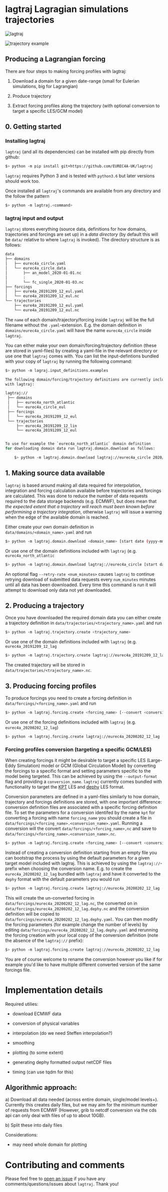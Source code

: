 # lagtraj Lagragian simulations trajectories

![lagtraj](https://github.com/EUREC4A-UK/lagtraj/workflows/lagtraj/badge.svg)

![trajectory example](docs/eurec4a_20191209_12_lag.png)


## Producing a Lagrangian forcing

There are four steps to making forcing profiles with lagtraj:

1. Download a domain for a given date-range (small for Eulerian simulations,
big for Lagrangian)

2. Produce trajectory

3. Extract forcing profiles along the trajectory (with optional conversion to
   target a specific LES/GCM model)

## 0. Getting started

### Installing lagtraj

`lagtraj` (and all its dependencies) can be installed with pip directly
from github:

```bash
$> python -m pip install git+https://github.com/EUREC4A-UK/lagtraj
```

`lagtraj` requires Python 3 and is tested with `python3.6` but later
versions should work too.

Once installed all `lagtraj`'s commands are available from any directory
and the follow the pattern

```bash
$> python -m lagtraj.<command>
```

### lagtraj input and output

`lagtraj` stores everything (source data, definitions for how domains,
trajectories and forcings are set up) in a *data directory* (by default this
will be `data/` relative to where `lagtraj` is invoked). The directory
structure is as follows:

```bash
data
├── domains
│   ├── eurec4a_circle.yaml
│   └── eurec4a_circle_data
│       ├── an_model_2020-01-01.nc
│       :
│       └── fc_single_2020-01-03.nc
├── forcings
│   ├── eure4a_20191209_12_eul.yaml
│   └── eure4a_20191209_12_eul.nc
└── trajectories
    ├── eure4a_20191209_12_eul.yaml
    └── eure4a_20191209_12_eul.nc
```

The `name` of each domain/trajectory/forcing inside `lagtraj` will be the
full filename without the `.yaml`-extension. E.g. the domain definition in
`domains/eurec4a_circle.yaml` will have the name `eurec4a_circle` inside
`lagtraj`.

You can either make your own domain/forcing/trajectory definition (these
are stored in yaml-files) by creating a yaml-file in the relevant
directory or use one that `lagtraj` comes with. You can list the
input-defintions bundled with your copy of `lagtraj` by running the
following command:

```bash
$> python -m lagraj.input_definitions.examples

The following domain/forcing/trajectory definitions are currently included
with lagtraj:

lagtraj://
 ├── domains
 │   ├── eurec4a_north_atlantic
 │   └── eurec4a_circle_eul
 ├── forcings
 │   └── eurec4a_20191209_12_eul
 └── trajectories
     ├── eurec4a_20191209_12_lin
     └── eurec4a_20191209_12_eul


To use for example the `eurec4a_north_atlantic` domain definition
for downloading domain data run lagtraj.domain.download as follows:

    $> python -m lagtraj.domain.download lagtraj://eurec4a_circle 2020/01/01 2020/01/08
```

## 1. Making source data available

`lagtraj` is based around making all data required for interpolation,
integration and forcing calculation available before trajectories and forcings
are calculated. This was done to reduce the number of data requests required
to the data storage backends (e.g. ECMWF), but does mean that *the expected
extent that a trajectory will reach must been known before performining
a trajectory integration*, otherwise `lagtraj` will issue a warning when the
edge of the available domain is reached.

Either create your own domain definition in `data/domains/<domain_name>.yaml` and run

```bash
$> python -m lagtraj.domain.download <domain_name> [start date (yyyy-mm-dd)] [end date (yyyy-mm-dd)]
```

Or use one of the domain definitions included with `lagtraj` (e.g.
`eurec4a_north_atlantic`


```bash
$> python -m lagtraj.domain.download lagtraj://eurec4a_circle [start date (yyyy-mm-dd)] [end date (yyyy-mm-dd)]
```

An optional flag `--retry-rate <num_minutes>` causes `lagtraj` to continue
retrying download of submitted data requests every `num_minutes` minutes until
all data has been downloaded. Every time this command is run it will attempt to
download only data not yet downloaded.


## 2. Producing a trajectory

Once you have downloaded the required domain data you can either create
a trajectory definition in `data/trajectories/<trajectory_name>.yaml` and run

```bash
$> python -m lagtraj.trajectory.create <trajectory_name>
```

Or use one of the domain definitions included with `lagtraj` (e.g.
`eurec4a_20191209_12_lag`


```bash
$> python -m lagtraj.trajectory.create lagtraj://eurec4a_20191209_12_lag
```

The created trajectory will be stored in `data/trajectories/<trajectory_name>.nc`.

## 3. Producing forcing profiles

To produce forcings you need to create a forcing definition in
`data/forcings/<forcing_name>.yaml` and run

```bash
$> python -m lagtraj.forcing.create <forcing_name> [--convert <conversion_name>]
```

Or use one of the forcing definitions included with `lagtraj` (e.g.
`eurec4a_20200202_12_lag`)

```bash
$> python -m lagtraj.forcing.create lagtraj://eurec4a_20200202_12_lag [--convert <conversion_name>]
```

### Forcing profiles conversion (targeting a specific GCM/LES)

When creating forcings it might be desirable to target a specific LES
(Large-Eddy Simulation) model or GCM (Global Circulation Model) by
converting the forcings to a specific format and setting parameters specific to
the model being targeted. This can be achieved by using the `--output-format`
flag and providing a `conversion_name`. `lagtraj` currently comes bundled with
functionality to target the
[KPT](https://www.lmd.jussieu.fr/~mpllmd/dephy2_forcages_communs/KPT_documentation.pdf)
LES and
[dephy](https://docs.google.com/document/d/118xP04jB9HO7Y2LqWk3HZpZ9n3CFujgzimLI7Ug8vO4)
LES format.

Conversion parameters are defined in a yaml-files similarly to how domain,
trajectory and forcings definitions are stored, with one important difference:
conversion definition files are associated with a specific forcing definition
file. To set the parameters for a conversion identifed by the name `kpt` for
converting a forcing with name `forcing_name` you should create a file in
`data/forcings/<forcing_name>.<conversion_name>.yaml`. Running a conversion
will the convert `data/forcings/<forcing_name>,nc` and save to
`data/forcings/<forcing_name>.<conversion_name>.nc`.

```bash
$> python -m lagtraj.forcing.create <forcing_name> [--convert <conversion_name>]
```

Instead of creating a conversion definition starting from an empty file you can
bootstrap the process by using the default parameters for a given target model
included with lagtraj. This is achieved by using the `lagtraj://`-prefix when
choosing the conversion name. E.g. to create the `eurec4a_20200202_12_lag`
bundled with `lagtraj` and have it converted to the `dephy` format with the
default parameters you would run

```bash
$> python -m lagtraj.forcing.create lagtraj://eurec4a_20200202_12_lag --convert lagtraj://dephy
```

This will create the un-converted forcing in
`data/forcings/eurec4a_20200202_12_lag.nc`, the converted on in
`data/forcings/eurec4a_20200202_12_lag.dephy.nc` and the conversion definition
will be copied to `data/forcings/eurec4a_20200202_12_lag.dephy.yaml`. You can
then modify the forcing parameters (for example change the number of levels) by
editing `data/forcings/eurec4a_20200202_12_lag.dephy.yaml` and rerunning the
forcing creation with your local copy of the conversion definition (note the
absence of the `lagtraj://` prefix):

```bash
$> python -m lagtraj.forcing.create lagtraj://eurec4a_20200202_12_lag --convert dephy
```

You are of course welcome to rename the conversion however you like if for
example you'd like to have multiple different converted version of the same
forcings file.


# Implementation details

Required utilies:

- download ECMWF data

- conversion of physical variables

- interpolation (do we need Steffen interpolation?)

- smoothing

- plotting (to some extent)

- generating dephy formatted output netCDF files

- timing (can use tqdm for this)


## Algorithmic approach:

a) Download all data needed (across entire domain, single/model levels+).
   Currently this creates daily files, but we may aim for the minimum number of
   requests from ECMWF (However, grib to netcdf conversion via the cds api
   can only deal with files of up to about 10GB).

b) Split these into daily files

Considerations:

- may need whole domain for plotting

# Contributing and comments

Please feel free to [open an
issue](https://github.com/EUREC4A-UK/lagtraj/issues/new) if you have any
comments/questions/issues about `lagtraj`. Thank you!
